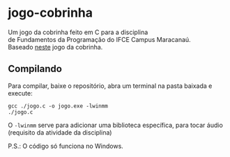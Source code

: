 # jogo-cobrinha

Um jogo da cobrinha feito em C para a disciplina<br>
de Fundamentos da Programação do IFCE Campus Maracanaú.<br>
Baseado [neste](https://github.com/hjJunior/jogo-da-cobra-c) jogo da cobrinha.<br>

## Compilando

Para compilar, baixe o repositório, abra um terminal na pasta baixada e execute:

```
gcc ./jogo.c -o jogo.exe -lwinmm
./jogo.c
```
O `-lwinmm` serve para adicionar uma biblioteca específica, para tocar áudio<br>
(requisito da atividade da disciplina)

P.S.: O código só funciona no Windows.
